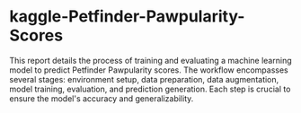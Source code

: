 # kaggle-Petfinder-Pawpularity-Scores
This report details the process of training and evaluating a machine learning model to predict Petfinder Pawpularity scores. The workflow encompasses several stages: environment setup, data preparation, data augmentation, model training, evaluation, and prediction generation. Each step is crucial to ensure the model's accuracy and generalizability.
